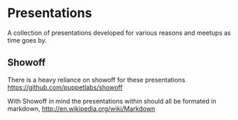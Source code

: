 Presentations
=============

A collection of presentations developed for various reasons and meetups as time goes by.

Showoff
-------
There is a heavy reliance on showoff for these presentations https://github.com/puppetlabs/showoff

With Showoff in mind the presentations within should all be formated in markdown, http://en.wikipedia.org/wiki/Markdown
